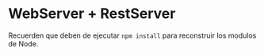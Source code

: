 # WebServer + RestServer

Recuerden que deben de ejecutar ```npm install``` para reconstruir los
modulos de Node.